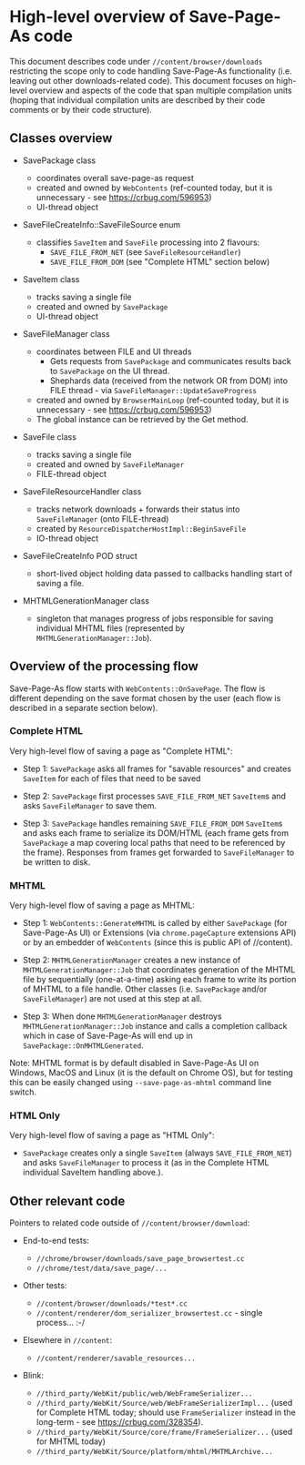 # High-level overview of Save-Page-As code

This document describes code under `//content/browser/downloads`
restricting the scope only to code handling Save-Page-As functionality
(i.e. leaving out other downloads-related code).
This document focuses on high-level overview and aspects of the code that
span multiple compilation units (hoping that individual compilation units
are described by their code comments or by their code structure).

## Classes overview

* SavePackage class
    * coordinates overall save-page-as request
    * created and owned by `WebContents`
      (ref-counted today, but it is unnecessary - see https://crbug.com/596953)
    * UI-thread object

* SaveFileCreateInfo::SaveFileSource enum
    * classifies `SaveItem` and `SaveFile` processing into 2 flavours:
        * `SAVE_FILE_FROM_NET` (see `SaveFileResourceHandler`)
        * `SAVE_FILE_FROM_DOM` (see "Complete HTML" section below)

* SaveItem class
    * tracks saving a single file
    * created and owned by `SavePackage`
    * UI-thread object

* SaveFileManager class
    * coordinates between FILE and UI threads
        * Gets requests from `SavePackage` and communicates results back to
          `SavePackage` on the UI thread.
        * Shephards data (received from the network OR from DOM) into
          FILE thread - via `SaveFileManager::UpdateSaveProgress`
    * created and owned by `BrowserMainLoop`
      (ref-counted today, but it is unnecessary - see https://crbug.com/596953)
    * The global instance can be retrieved by the Get method.

* SaveFile class
    * tracks saving a single file
    * created and owned by `SaveFileManager`
    * FILE-thread object

* SaveFileResourceHandler class
    * tracks network downloads + forwards their status into `SaveFileManager`
      (onto FILE-thread)
    * created by `ResourceDispatcherHostImpl::BeginSaveFile`
    * IO-thread object

* SaveFileCreateInfo POD struct
    * short-lived object holding data passed to callbacks handling start of
      saving a file.

* MHTMLGenerationManager class
    * singleton that manages progress of jobs responsible for saving individual
      MHTML files (represented by `MHTMLGenerationManager::Job`).


## Overview of the processing flow

Save-Page-As flow starts with `WebContents::OnSavePage`.
The flow is different depending on the save format chosen by the user
(each flow is described in a separate section below).

### Complete HTML

Very high-level flow of saving a page as "Complete HTML":

* Step 1: `SavePackage` asks all frames for "savable resources"
          and creates `SaveItem` for each of files that need to be saved

* Step 2: `SavePackage` first processes `SAVE_FILE_FROM_NET`
          `SaveItem`s and asks `SaveFileManager` to save
          them.

* Step 3: `SavePackage` handles remaining `SAVE_FILE_FROM_DOM` `SaveItem`s and
          asks each frame to serialize its DOM/HTML (each frame gets from
          `SavePackage` a map covering local paths that need to be referenced by
          the frame).  Responses from frames get forwarded to `SaveFileManager`
          to be written to disk.


### MHTML

Very high-level flow of saving a page as MHTML:

* Step 1: `WebContents::GenerateMHTML` is called by either `SavePackage` (for
          Save-Page-As UI) or Extensions (via `chrome.pageCapture` extensions
          API) or by an embedder of `WebContents` (since this is public API of
          //content).

* Step 2: `MHTMLGenerationManager` creates a new instance of
          `MHTMLGenerationManager::Job` that coordinates generation of
          the MHTML file by sequentially (one-at-a-time) asking each
          frame to write its portion of MHTML to a file handle.  Other
          classes (i.e. `SavePackage` and/or `SaveFileManager`) are not
          used at this step at all.

* Step 3: When done `MHTMLGenerationManager` destroys
          `MHTMLGenerationManager::Job` instance and calls a completion
          callback which in case of Save-Page-As will end up in
          `SavePackage::OnMHTMLGenerated`.

Note: MHTML format is by default disabled in Save-Page-As UI on Windows, MacOS
and Linux (it is the default on Chrome OS), but for testing this can be easily
changed using `--save-page-as-mhtml` command line switch.


### HTML Only

Very high-level flow of saving a page as "HTML Only":

* `SavePackage` creates only a single `SaveItem` (always `SAVE_FILE_FROM_NET`)
  and asks `SaveFileManager` to process it
  (as in the Complete HTML individual SaveItem handling above.).


## Other relevant code

Pointers to related code outside of `//content/browser/download`:

* End-to-end tests:
    * `//chrome/browser/downloads/save_page_browsertest.cc`
    * `//chrome/test/data/save_page/...`

* Other tests:
    * `//content/browser/downloads/*test*.cc`
    * `//content/renderer/dom_serializer_browsertest.cc` - single process... :-/

* Elsewhere in `//content`:
    * `//content/renderer/savable_resources...`

* Blink:
    * `//third_party/WebKit/public/web/WebFrameSerializer...`
    * `//third_party/WebKit/Source/web/WebFrameSerializerImpl...`
      (used for Complete HTML today;  should use `FrameSerializer` instead in
      the long-term - see https://crbug.com/328354).
    * `//third_party/WebKit/Source/core/frame/FrameSerializer...`
      (used for MHTML today)
    * `//third_party/WebKit/Source/platform/mhtml/MHTMLArchive...`

